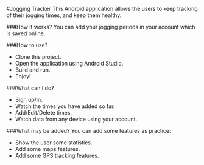 
#Jogging Tracker
This Android application allows the users to keep tracking of their jogging times, and keep them healthy. 

###How it works?
You can add your jogging periods in your account which is saved online.

###How to use?
- Clone this project.
- Open the application using Android Studio.
- Build and run.
- Enjoy!

###What can I do?

- Sign up/in.
- Watch the times you have added so far.
- Add/Edit/Delete times.
- Watch data from any device using your account.

###What may be added?
You can add some features as practice:
- Show the user some statistics.
- Add some maps features.
- Add some GPS tracking features.

